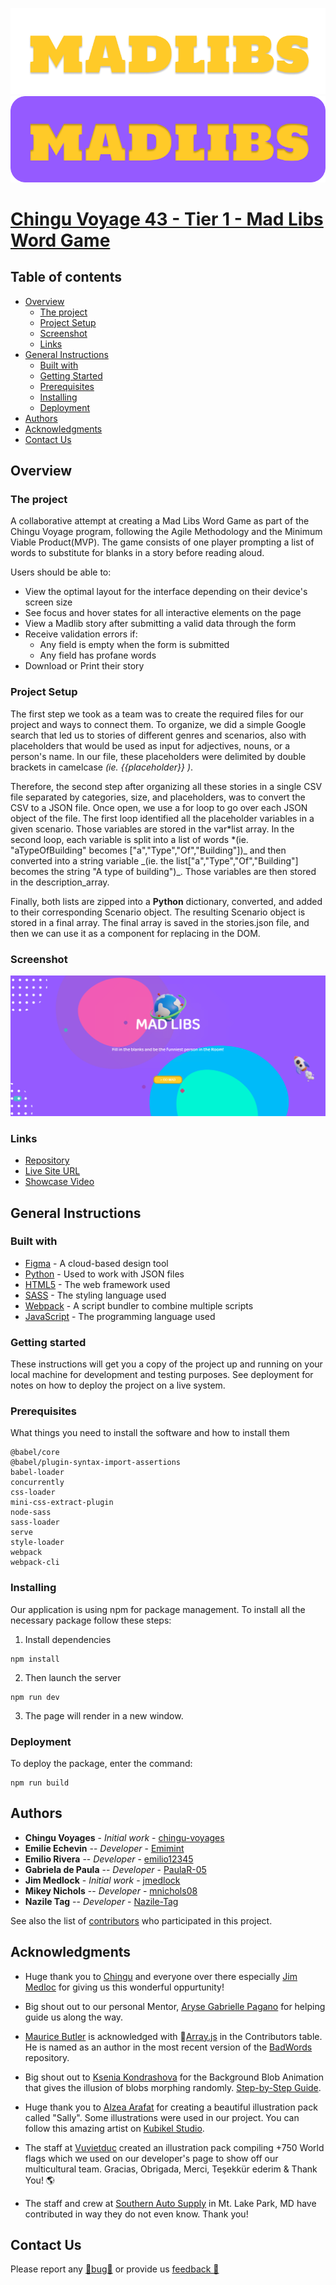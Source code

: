 ![](./Images/madlibs.png#gh-light-mode-only)
![](./Images/Readme_frame.png#gh-dark-mode-only)

# [Chingu Voyage 43 - Tier 1 - Mad Libs Word Game](https://github.com/chingu-voyages/v43-tier1-team-09)

## Table of contents

- [Overview](#overview)
  - [The project](#the-project)
  - [Project Setup](#project-setup)
  - [Screenshot](#screenshot)
  - [Links](#links)
- [General Instructions](#general-instructions)
  - [Built with](#built-with)
  - [Getting Started](#getting-started)
  - [Prerequisites](#Prerequisites)
  - [Installing](#installing)
  - [Deployment](#deployment)
- [Authors](#authors)
- [Acknowledgments](#acknowledgments)
- [Contact Us](#contact-us)

## Overview

### The project

A collaborative attempt at creating a Mad Libs Word Game as part of the Chingu Voyage program, following the Agile Methodology and the Minimum Viable Product(MVP). The game consists of one player prompting a list of words to substitute for blanks in a story before reading aloud.

Users should be able to:

- View the optimal layout for the interface depending on their device's screen size
- See focus and hover states for all interactive elements on the page
- View a Madlib story after submitting a valid data through the form
- Receive validation errors if:
  - Any field is empty when the form is submitted
  - Any field has profane words
- Download or Print their story

### Project Setup

The first step we took as a team was to create the required files for our project and ways to connect them. To organize, we did a simple Google search that led us to stories of different genres and scenarios, also with placeholders that would be used as input for adjectives, nouns, or a person's name. In our file, these placeholders were delimited by double brackets in camelcase _(ie. {{placeholder}} )_.

Therefore, the second step after organizing all these stories in a single CSV file separated by categories, size, and placeholders, was to convert the CSV to a JSON file. Once open, we use a for loop to go over each JSON object of the file. The first loop identified all the placeholder variables in a given scenario. Those variables are stored in the var*list array. In the second loop, each variable is split into a list of words *(ie. "aTypeOfBuilding" becomes ["a","Type","Of","Building"])_ and then converted into a string variable _(ie. the list["a","Type","Of","Building"] becomes the string "A type of building")\_. Those variables are then stored in the description_array.

Finally, both lists are zipped into a **Python** dictionary, converted, and added to their corresponding Scenario object. The resulting Scenario object is stored in a final array. The final array is saved in the stories.json file, and then we can use it as a component for replacing in the DOM.

### Screenshot

![](../docs/Images/screenshot.png)

### Links

- [Repository](https://github.com/chingu-voyages/v43-tier1-team-09)
- [Live Site URL](https://v43-tier1-team-09.netlify.app/)
- [Showcase Video](https://www.youtube.com/watch?v=wzQC3xtzPss)

## General Instructions

### Built with

- [Figma](https://www.figma.com/) - A cloud-based design tool
- [Python](https://www.python.org/) - Used to work with JSON files
- [HTML5](https://developer.mozilla.org/en-US/docs/Glossary/HTML5) - The web framework used
- [SASS](https://sass-lang.com/) - The styling language used
- [Webpack](https://webpack.js.org/) - A script bundler to combine multiple scripts
- [JavaScript](https://developer.mozilla.org/en-US/docs/Web/JavaScript) - The programming language used

### Getting started

These instructions will get you a copy of the project up and running on your local machine for development and testing purposes. See deployment for notes on how to deploy the project on a live system.

### Prerequisites

What things you need to install the software and how to install them

```
@babel/core
@babel/plugin-syntax-import-assertions
babel-loader
concurrently
css-loader
mini-css-extract-plugin
node-sass
sass-loader
serve
style-loader
webpack
webpack-cli
```

### Installing

Our application is using npm for package management. To install all the necessary package follow these steps:

1. Install dependencies

```
npm install
```

2. Then launch the server

```
npm run dev
```

3. The page will render in a new window.

### Deployment

To deploy the package, enter the command:

```
npm run build
```

## Authors

- **Chingu Voyages** - _Initial work_ - [chingu-voyages](https://github.com/chingu-voyages)
- **Emilie Echevin** -- _Developer_ - [Emimint](https://github.com/Emimint)
- **Emilio Rivera** -- _Developer_ - [emilio12345](https://github.com/emilio12345)
- **Gabriela de Paula** -- _Developer_ - [PaulaR-05](https://github.com/PaulaR-05)
- **Jim Medlock** - _Initial work_ - [jmedlock](https://github.com/jdmedlock)
- **Mikey Nichols** -- _Developer_ - [mnichols08](https://github.com/mnichols08)
- **Nazile Tag** -- _Developer_ - [Nazile-Tag](https://github.com/Nazile-Tag)

See also the list of [contributors](./CONTRIBUTORS.md) who participated in this project.

## Acknowledgments

- Huge thank you to [Chingu](https://www.chingu.io/) and everyone over there especially [Jim Medloc](https://github.com/jdmedlock) for giving us this wonderful oppurtunity!

- Big shout out to our personal Mentor, [Aryse Gabrielle Pagano](https://github.com/medic1111) for helping guide us along the way.

- [Maurice Butler](https://github.com/MauriceButler) is acknowledged with 🔣[Array.js](https://github.com/MauriceButler/badwords/blob/master/array.js) in the Contributors table. He is named as an author in the most recent version of the [BadWords](https://github.com/MauriceButler/badwords) repository.

- Big shout out to [Ksenia Kondrashova](https://github.com/uuuulala) for the Background Blob Animation that gives the illusion of blobs morphing randomly. [Step-by-Step Guide](https://dev.to/uuuuuulala/making-background-blob-animation-in-just-15kb-step-by-step-guide-2482).

- Huge thank you to [Alzea Arafat](https://dribbble.com/alzea) for creating a beautiful illustration pack called "Sally". Some illustrations were used in our project. You can follow this amazing artist on [Kubikel Studio](https://ui8.net/users/kubikel-studio).

- The staff at [Vuvietduc](https://vuvietduc.com/) created an illustration pack compiling +750 World flags which we used on our developer's page to show off our multicultural team. Gracias, Obrigada, Merci, Teşekkür ederim & Thank You! 🌎

- The staff and crew at [Southern Auto Supply](https://www.napaonline.com/en/md/oakland/store/804877) in Mt. Lake Park, MD have contributed in way they do not even know. Thank you!

## Contact Us

Please report any [🐛bug🐛](https://docs.google.com/forms/d/e/1FAIpQLSd91zh13dCmv4GNsG7ndVoY4njof7NvHQ3LoMrXabnkXylihg/viewform?usp=sf_link) or provide us [feedback 🤗](https://docs.google.com/forms/d/e/1FAIpQLSd91zh13dCmv4GNsG7ndVoY4njof7NvHQ3LoMrXabnkXylihg/viewform?usp=sf_link)
